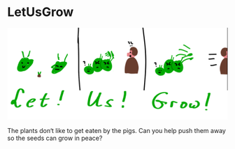# LetUsGrow

![overview](https://github.com/Play2Learn-Org/LetUsGrow/blob/main/media/header.png)

The plants don‘t like to get eaten by the pigs. Can you help push them away so the seeds can grow in peace?
